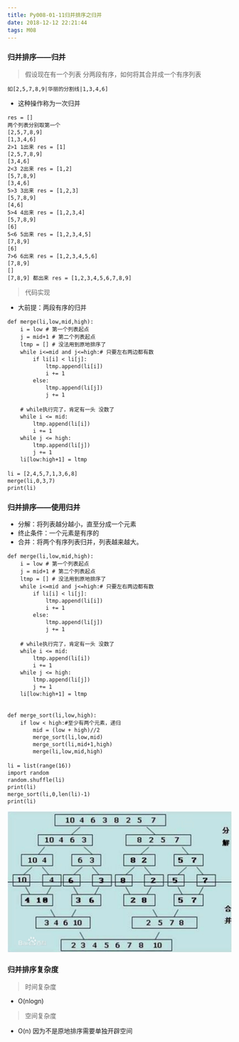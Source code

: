 ```yaml
---
title: Py008-01-11归并排序之归并
date: 2018-12-12 22:21:44
tags: M08
---
```


### 归并排序——归并

> 假设现在有一个列表 分两段有序，如何将其合并成一个有序列表

```
如[2,5,7,8,9|华丽的分割线|1,3,4,6]
```

- 这种操作称为一次归并

```
res = []
两个列表分别取第一个
[2,5,7,8,9] 
[1,3,4,6]
2>1 1出来 res = [1]
[2,5,7,8,9] 
[3,4,6]
2<3 2出来 res = [1,2]
[5,7,8,9] 
[3,4,6]
5>3 3出来 res = [1,2,3]
[5,7,8,9] 
[4,6]
5>4 4出来 res = [1,2,3,4]
[5,7,8,9] 
[6]
5<6 5出来 res = [1,2,3,4,5]
[7,8,9] 
[6]
7>6 6出来 res = [1,2,3,4,5,6]
[7,8,9] 
[]
[7,8,9] 都出来 res = [1,2,3,4,5,6,7,8,9]
```

> 代码实现

- 大前提：两段有序的归并

```
def merge(li,low,mid,high):
    i = low # 第一个列表起点
    j = mid+1 # 第二个列表起点
    ltmp = [] # 没法用到原地排序了
    while i<=mid and j<=high:# 只要左右两边都有数
        if li[i] < li[j]:
            ltmp.append(li[i])
            i += 1
        else:
            ltmp.append(li[j])
            j += 1

    # while执行完了，肯定有一头 没数了
    while i <= mid:
        ltmp.append(li[i])
        i += 1
    while j <= high:
        ltmp.append(li[j])
        j += 1
    li[low:high+1] = ltmp

li = [2,4,5,7,1,3,6,8]
merge(li,0,3,7)
print(li)
```

### 归并排序——使用归并

- 分解：将列表越分越小，直至分成一个元素
- 终止条件：一个元素是有序的
- 合并：将两个有序列表归并，列表越来越大。

```
def merge(li,low,mid,high):
    i = low # 第一个列表起点
    j = mid+1 # 第二个列表起点
    ltmp = [] # 没法用到原地排序了
    while i<=mid and j<=high:# 只要左右两边都有数
        if li[i] < li[j]:
            ltmp.append(li[i])
            i += 1
        else:
            ltmp.append(li[j])
            j += 1

    # while执行完了，肯定有一头 没数了
    while i <= mid:
        ltmp.append(li[i])
        i += 1
    while j <= high:
        ltmp.append(li[j])
        j += 1
    li[low:high+1] = ltmp


def merge_sort(li,low,high):
    if low < high:#至少有两个元素，递归
        mid = (low + high)//2
        merge_sort(li,low,mid)
        merge_sort(li,mid+1,high)
        merge(li,low,mid,high)

li = list(range(16))
import random
random.shuffle(li)
print(li)
merge_sort(li,0,len(li)-1)
print(li)
```

![](https://raw.githubusercontent.com/slTrust/note/master/img/py/py008_01_1101.png)

### 归并排序复杂度

> 时间复杂度

- O(nlogn)

> 空间复杂度

- O(n) 因为不是原地排序需要单独开辟空间

